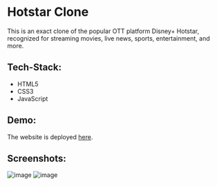 # Hotstar Clone

This is an exact clone of the popular OTT platform Disney+ Hotstar, recognized for streaming movies, live news, sports, entertainment, and more.

## Tech-Stack:

- HTML5
- CSS3
- JavaScript

## Demo:

The website is deployed [here](https://bratajit-03.github.io/Web-Development/Hotstar_Clone/).

## Screenshots:

![image](https://github.com/user-attachments/assets/c290fcc2-aa48-4fe5-895a-7b450c6c7283)
![image](https://github.com/user-attachments/assets/ec877ac6-8891-475f-b6d5-6f1d8990b4eb)


